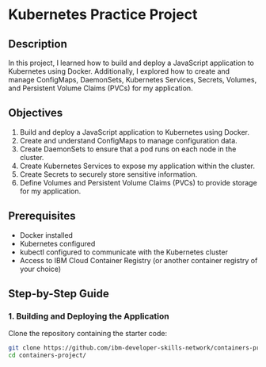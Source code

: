# Kubernetes Practice Project

## Description

In this project, I learned how to build and deploy a JavaScript application to Kubernetes using Docker. Additionally, I explored how to create and manage ConfigMaps, DaemonSets, Kubernetes Services, Secrets, Volumes, and Persistent Volume Claims (PVCs) for my application.

## Objectives

1. Build and deploy a JavaScript application to Kubernetes using Docker.
2. Create and understand ConfigMaps to manage configuration data.
3. Create DaemonSets to ensure that a pod runs on each node in the cluster.
4. Create Kubernetes Services to expose my application within the cluster.
5. Create Secrets to securely store sensitive information.
6. Define Volumes and Persistent Volume Claims (PVCs) to provide storage for my application.

## Prerequisites

- Docker installed
- Kubernetes configured
- kubectl configured to communicate with the Kubernetes cluster
- Access to IBM Cloud Container Registry (or another container registry of your choice)

## Step-by-Step Guide

### 1. Building and Deploying the Application

Clone the repository containing the starter code:
```sh
git clone https://github.com/ibm-developer-skills-network/containers-project.git
cd containers-project/
